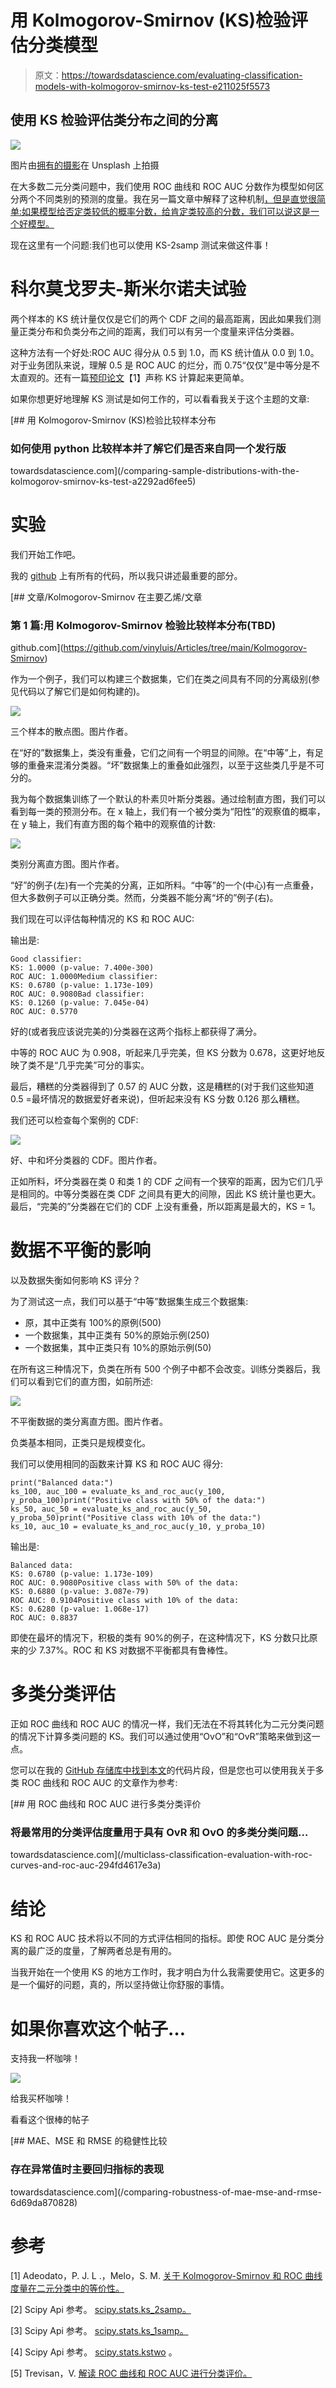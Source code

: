 # 用 Kolmogorov-Smirnov (KS)检验评估分类模型

> 原文：<https://towardsdatascience.com/evaluating-classification-models-with-kolmogorov-smirnov-ks-test-e211025f5573>

## 使用 KS 检验评估类分布之间的分离

![](img/8f713817a7952ef3fcd814aa1b138db5.png)

图片由[拥有的摄影](https://unsplash.com/@possessedphotography)在 Unsplash 上拍摄

在大多数二元分类问题中，我们使用 ROC 曲线和 ROC AUC 分数作为模型如何区分两个不同类别的预测的度量。我在另一篇文章中解释了这种机制[，但是直觉很简单:如果模型给否定类较低的概率分数，给肯定类较高的分数，我们可以说这是一个好模型。](/interpreting-roc-curve-and-roc-auc-for-classification-evaluation-28ec3983f077)

现在这里有一个问题:我们也可以使用 KS-2samp 测试来做这件事！

# 科尔莫戈罗夫-斯米尔诺夫试验

两个样本的 KS 统计量仅仅是它们的两个 CDF 之间的最高距离，因此如果我们测量正类分布和负类分布之间的距离，我们可以有另一个度量来评估分类器。

这种方法有一个好处:ROC AUC 得分从 0.5 到 1.0，而 KS 统计值从 0.0 到 1.0。对于业务团队来说，理解 0.5 是 ROC AUC 的烂分，而 0.75“仅仅”是中等分是不太直观的。还有一篇[预印论文](https://arxiv.org/ftp/arxiv/papers/1606/1606.00496.pdf)【1】声称 KS 计算起来更简单。

如果你想更好地理解 KS 测试是如何工作的，可以看看我关于这个主题的文章:

[](/comparing-sample-distributions-with-the-kolmogorov-smirnov-ks-test-a2292ad6fee5) [## 用 Kolmogorov-Smirnov (KS)检验比较样本分布

### 如何使用 python 比较样本并了解它们是否来自同一个发行版

towardsdatascience.com](/comparing-sample-distributions-with-the-kolmogorov-smirnov-ks-test-a2292ad6fee5) 

# 实验

我们开始工作吧。

我的 [github](https://github.com/vinyluis/Articles/tree/main/Kolmogorov-Smirnov) 上有所有的代码，所以我只讲述最重要的部分。

[](https://github.com/vinyluis/Articles/tree/main/Kolmogorov-Smirnov) [## 文章/Kolmogorov-Smirnov 在主要乙烯/文章

### 第 1 篇:用 Kolmogorov-Smirnov 检验比较样本分布(TBD)

github.com](https://github.com/vinyluis/Articles/tree/main/Kolmogorov-Smirnov) 

作为一个例子，我们可以构建三个数据集，它们在类之间具有不同的分离级别(参见代码以了解它们是如何构建的)。

![](img/ed667693ec8b183fee0183f75d1aaeda.png)

三个样本的散点图。图片作者。

在“好的”数据集上，类没有重叠，它们之间有一个明显的间隙。在“中等”上，有足够的重叠来混淆分类器。“坏”数据集上的重叠如此强烈，以至于这些类几乎是不可分的。

我为每个数据集训练了一个默认的朴素贝叶斯分类器。通过绘制直方图，我们可以看到每一类的预测分布。在 x 轴上，我们有一个被分类为“阳性”的观察值的概率，在 y 轴上，我们有直方图的每个箱中的观察值的计数:

![](img/7f7c2adedae11ab963310c5a51c42bc9.png)

类别分离直方图。图片作者。

“好”的例子(左)有一个完美的分离，正如所料。“中等”的一个(中心)有一点重叠，但大多数例子可以正确分类。然而，分类器不能分离“坏的”例子(右)。

我们现在可以评估每种情况的 KS 和 ROC AUC:

输出是:

```
Good classifier:
KS: 1.0000 (p-value: 7.400e-300)
ROC AUC: 1.0000Medium classifier:
KS: 0.6780 (p-value: 1.173e-109)
ROC AUC: 0.9080Bad classifier:
KS: 0.1260 (p-value: 7.045e-04)
ROC AUC: 0.5770
```

好的(或者我应该说完美的)分类器在这两个指标上都获得了满分。

中等的 ROC AUC 为 0.908，听起来几乎完美，但 KS 分数为 0.678，这更好地反映了类不是“几乎完美”可分的事实。

最后，糟糕的分类器得到了 0.57 的 AUC 分数，这是糟糕的(对于我们这些知道 0.5 =最坏情况的数据爱好者来说)，但听起来没有 KS 分数 0.126 那么糟糕。

我们还可以检查每个案例的 CDF:

![](img/228db91780a1e3d5f8c78eb558099177.png)

好、中和坏分类器的 CDF。图片作者。

正如所料，坏分类器在类 0 和类 1 的 CDF 之间有一个狭窄的距离，因为它们几乎是相同的。中等分类器在类 CDF 之间具有更大的间隙，因此 KS 统计量也更大。最后，“完美的”分类器在它们的 CDF 上没有重叠，所以距离是最大的，KS = 1。

# 数据不平衡的影响

以及数据失衡如何影响 KS 评分？

为了测试这一点，我们可以基于“中等”数据集生成三个数据集:

*   原，其中正类有 100%的原例(500)
*   一个数据集，其中正类有 50%的原始示例(250)
*   一个数据集，其中正类只有 10%的原始示例(50)

在所有这三种情况下，负类在所有 500 个例子中都不会改变。训练分类器后，我们可以看到它们的直方图，如前所述:

![](img/a5c43c591910a64adcf7ad7ca0b80131.png)

不平衡数据的类分离直方图。图片作者。

负类基本相同，正类只是规模变化。

我们可以使用相同的函数来计算 KS 和 ROC AUC 得分:

```
print("Balanced data:")
ks_100, auc_100 = evaluate_ks_and_roc_auc(y_100, y_proba_100)print("Positive class with 50% of the data:")
ks_50, auc_50 = evaluate_ks_and_roc_auc(y_50, y_proba_50)print("Positive class with 10% of the data:")
ks_10, auc_10 = evaluate_ks_and_roc_auc(y_10, y_proba_10)
```

输出是:

```
Balanced data:
KS: 0.6780 (p-value: 1.173e-109)
ROC AUC: 0.9080Positive class with 50% of the data:
KS: 0.6880 (p-value: 3.087e-79)
ROC AUC: 0.9104Positive class with 10% of the data:
KS: 0.6280 (p-value: 1.068e-17)
ROC AUC: 0.8837
```

即使在最坏的情况下，积极的类有 90%的例子，在这种情况下，KS 分数只比原来的少 7.37%。ROC 和 KS 对数据不平衡都具有鲁棒性。

# 多类分类评估

正如 ROC 曲线和 ROC AUC 的情况一样，我们无法在不将其转化为二元分类问题的情况下计算多类问题的 KS。我们可以通过使用“OvO”和“OvR”策略来做到这一点。

您可以在我的 [GitHub 存储库中找到本文](https://github.com/vinyluis/Articles/tree/main/Kolmogorov-Smirnov)的代码片段，但是您也可以使用我关于多类 ROC 曲线和 ROC AUC 的文章作为参考:

[](/multiclass-classification-evaluation-with-roc-curves-and-roc-auc-294fd4617e3a) [## 用 ROC 曲线和 ROC AUC 进行多类分类评价

### 将最常用的分类评估度量用于具有 OvR 和 OvO 的多类分类问题…

towardsdatascience.com](/multiclass-classification-evaluation-with-roc-curves-and-roc-auc-294fd4617e3a) 

# **结论**

KS 和 ROC AUC 技术将以不同的方式评估相同的指标。即使 ROC AUC 是分类分离的最广泛的度量，了解两者总是有用的。

当我开始在一个使用 KS 的地方工作时，我才明白为什么我需要使用它。这更多的是一个偏好的问题，真的，所以坚持做让你舒服的事情。

# 如果你喜欢这个帖子…

支持我一杯咖啡！

[![](img/acf4154cfebdc13859934db49fd502cf.png)](https://www.buymeacoffee.com/vinitrevisan)

给我买杯咖啡！

看看这个很棒的帖子

[](/comparing-robustness-of-mae-mse-and-rmse-6d69da870828) [## MAE、MSE 和 RMSE 的稳健性比较

### 存在异常值时主要回归指标的表现

towardsdatascience.com](/comparing-robustness-of-mae-mse-and-rmse-6d69da870828) 

# 参考

[1] Adeodato，P. J. L .，Melo，S. M. [关于 Kolmogorov-Smirnov 和 ROC 曲线度量在二元分类中的等价性。](https://arxiv.org/ftp/arxiv/papers/1606/1606.00496.pdf)

[2] Scipy Api 参考。 [scipy.stats.ks_2samp。](https://docs.scipy.org/doc/scipy/reference/generated/scipy.stats.ks_2samp.html)

[3] Scipy Api 参考。 [scipy.stats.ks_1samp。](https://docs.scipy.org/doc/scipy/reference/generated/scipy.stats.ks_1samp.html)

[4] Scipy Api 参考。 [scipy.stats.kstwo](https://docs.scipy.org/doc/scipy/reference/generated/scipy.stats.kstwo.html) 。

[5] Trevisan，V. [解读 ROC 曲线和 ROC AUC 进行分类评价。](/interpreting-roc-curve-and-roc-auc-for-classification-evaluation-28ec3983f077)